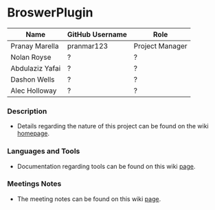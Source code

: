 # BroswerPlugin


| Name | GitHub Username | Role
| --- | --- | --- |
| Pranay Marella | pranmar123 | Project Manager
| Nolan Royse | ? | ?
| Abdulaziz Yafai | ? | ? 
| Dashon Wells | ? | ?
| Alec Holloway | ? | ?

### Description
- Details regarding the nature of this project can be found on the wiki [homepage](https://github.com/pranmar123/BroswerPlugin/wiki).


### Languages and Tools
- Documentation regarding tools can be found on this wiki [page](https://github.com/pranmar123/BroswerPlugin/wiki/Tools).

### Meetings Notes
- The meeting notes can be found on this wiki [page](https://github.com/pranmar123/BroswerPlugin/wiki/Stand-up-Meetings).
